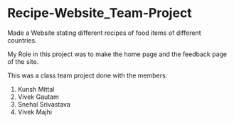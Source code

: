 # Recipe-Website_Team-Project

Made a Website stating different recipes of food items of different countries.

My Role in this project was to make the home page and the feedback page of the site.

This was a class team project done with the members:
1. Kunsh Mittal
2. Vivek Gautam
3. Snehal Srivastava
4. Vivek Majhi

